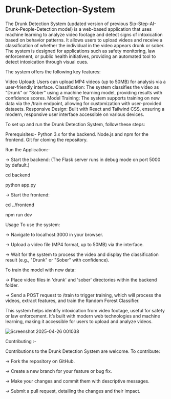# Drunk-Detection-System
The Drunk Detection System (updated version of previous Sip-Step-AI-Drunk-People-Detection model) is a web-based application that uses machine learning to analyze video footage and detect signs of intoxication based on behavior patterns. It allows users to upload videos and receive a classification of whether the individual in the video appears drunk or sober. The system is designed for applications such as safety monitoring, law enforcement, or public health initiatives, providing an automated tool to detect intoxication through visual cues.

The system offers the following key features:

Video Upload: Users can upload MP4 videos (up to 50MB) for analysis via a user-friendly interface.
Classification: The system classifies the video as "Drunk" or "Sober" using a machine learning model, providing results with confidence scores.
Model Training: The system supports training on new data via the /train endpoint, allowing for customization with user-provided datasets.
Responsive Design: Built with React and Tailwind CSS, ensuring a modern, responsive user interface accessible on various devices.

To set up and run the Drunk Detection System, follow these steps:

Prerequisites:-
Python 3.x for the backend.
Node.js and npm for the frontend.
Git for cloning the repository.

Run the Application:-

-> Start the backend: (The Flask server runs in debug mode on port 5000 by default.)

cd backend

python app.py

-> Start the frontend:

cd ../frontend

npm run dev

Usage
To use the system:

 -> Navigate to localhost:3000 in your browser.
 
 -> Upload a video file (MP4 format, up to 50MB) via the interface.
 
 -> Wait for the system to process the video and display the classification result (e.g., "Drunk" or "Sober" with confidence).

To train the model with new data:

-> Place video files in 'drunk' and 'sober' directories within the backend folder.

-> Send a POST request to /train to trigger training, which will process the videos, extract features, and train the Random Forest Classifier.

This system helps identify intoxication from video footage, useful for safety or law enforcement. It’s built with modern web technologies and machine learning, making it accessible for users to upload and analyze videos.

![Screenshot 2025-04-26 001038](https://github.com/user-attachments/assets/13a5a9df-7732-48ce-b768-194bc3dfdd28)

Contributing :-

Contributions to the Drunk Detection System are welcome. To contribute:

-> Fork the repository on GitHub.

-> Create a new branch for your feature or bug fix.

-> Make your changes and commit them with descriptive messages.

-> Submit a pull request, detailing the changes and their impact.
